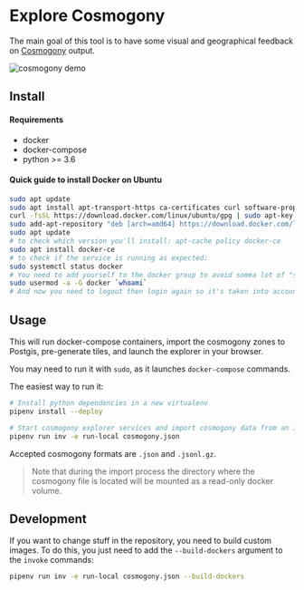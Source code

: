 # Explore Cosmogony

The main goal of this tool is to have some visual and geographical feedback on [Cosmogony](https://github.com/osm-without-borders/cosmogony) output.

![cosmogony demo](./demo.gif)

## Install

#### Requirements

 * docker
 * docker-compose
 * python >= 3.6

#### Quick guide to install Docker on Ubuntu
```bash
sudo apt update
sudo apt install apt-transport-https ca-certificates curl software-properties-common
curl -fsSL https://download.docker.com/linux/ubuntu/gpg | sudo apt-key add -
sudo add-apt-repository "deb [arch=amd64] https://download.docker.com/linux/ubuntu bionic stable"
sudo apt update
# to check which version you'll install: apt-cache policy docker-ce
sudo apt install docker-ce
# to check if the service is running as expected:
sudo systemctl status docker
# You need to add yourself to the docker group to avoid somea lot of "sudo":
sudo usermod -a -G docker `whoami`
# And now you need to logout then login again so it's taken into account!
```

## Usage

This will run docker-compose containers, import the cosmogony zones to
Postgis, pre-generate tiles, and launch the explorer in your browser.

You may need to run it with `sudo`, as it launches `docker-compose` commands.  

The easiest way to run it:

```bash
# Install python dependencies in a new virtualenv
pipenv install --deploy

# Start cosmogony explorer services and import cosmogony data from an input file
pipenv run inv -e run-local cosmogony.json
```

Accepted cosmogony formats are `.json` and `.jsonl.gz`.

> Note that during the import process the directory where the cosmogony file is located will
be mounted as a read-only docker volume.

## Development

If you want to change stuff in the repository, you need to build custom images.
To do this, you just need to add the `--build-dockers` argument to the `invoke` commands:

```bash
pipenv run inv -e run-local cosmogony.json --build-dockers
```
